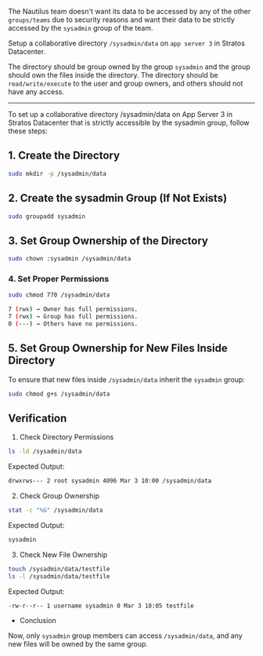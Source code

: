 The Nautilus team doesn't want its data to be accessed by any of the other `groups/teams` due to security reasons and want their data to be strictly accessed by the `sysadmin` group of the team.

Setup a collaborative directory `/sysadmin/data` on `app server 3` in Stratos Datacenter.

The directory should be group owned by the group `sysadmin` and the group should own the files inside the directory. The directory should be `read/write/execute` to the user and group owners, and others should not have any access.

---

To set up a collaborative directory /sysadmin/data on App Server 3 in Stratos Datacenter that is strictly accessible by the sysadmin group, follow these steps:

## 1. Create the Directory
```bash
sudo mkdir -p /sysadmin/data
```

## 2. Create the sysadmin Group (If Not Exists)
```bash
sudo groupadd sysadmin
```

## 3. Set Group Ownership of the Directory
```bash
sudo chown :sysadmin /sysadmin/data
```

### 4. Set Proper Permissions
```bash
sudo chmod 770 /sysadmin/data
```
```bash
7 (rwx) → Owner has full permissions.
7 (rwx) → Group has full permissions.
0 (---) → Others have no permissions.
```

## 5. Set Group Ownership for New Files Inside Directory
To ensure that new files inside `/sysadmin/data` inherit the `sysadmin` group:

```bash
sudo chmod g+s /sysadmin/data
```

## Verification

1. Check Directory Permissions

```bash
ls -ld /sysadmin/data
```
Expected Output:

```bash
drwxrws--- 2 root sysadmin 4096 Mar 3 10:00 /sysadmin/data
```

2. Check Group Ownership

```bash
stat -c "%G" /sysadmin/data
```

Expected Output:
```bash
sysadmin
```

3. Check New File Ownership

```bash
touch /sysadmin/data/testfile
ls -l /sysadmin/data/testfile
```

Expected Output:
```bash
-rw-r--r-- 1 username sysadmin 0 Mar 3 10:05 testfile
```

- Conclusion

Now, only `sysadmin` group members can access `/sysadmin/data`, and any new files will be owned by the same group.
